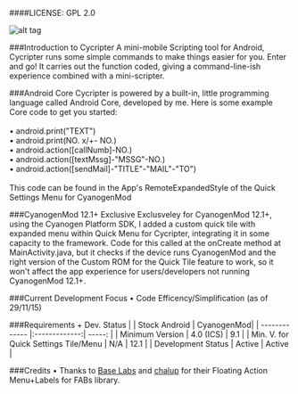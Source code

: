 ####LICENSE: GPL 2.0

![alt tag](https://lh3.googleusercontent.com/z7RoMGVtvrMri2S5QkDyj0n2Ji6W-GcOt3Zl3QhtQY0=w1366-h768-rw)

###Introduction to Cycripter
A mini-mobile Scripting tool for Android, Cycripter runs some simple commands to make things easier for you. Enter and go! It carries out the function coded, giving a command-line-ish experience combined with a mini-scripter.

###Android Core
Cycripter is powered by a built-in, little programming language called Android Core, developed by me. Here is some example Core code to get you started:
<br>
<br>• android.print(&quot;TEXT&quot;)
<br>• android.print(NO. x/+- NO.)
<br>• android.action([callNumb]-NO.)
<br>• android.action([textMssg]-&quot;MSSG&quot;-NO.)
<br>• android.action([sendMail]-&quot;TITLE&quot;-&quot;MAIL&quot;-&quot;TO&quot;)
<br>
<br>This code can be found in the App's RemoteExpandedStyle of the Quick Settings Menu for CyanogenMod

###CyanogenMod 12.1+ Exclusive
Exclusveley for CyanogenMod 12.1+, using the Cyanogen Platform SDK, I added a custom quick tile with expanded menu within Quick Menu for Cycripter, integrating it in some capacity to the framework. Code for this called at the onCreate method at MainActivity.java, but it checks if the device runs CyanogenMod and the right version of the Custom ROM for the Quick Tile feature to work, so it won't affect the app experience for users/developers not running CyanogenMod 12.1+.

###Current Development Focus
• Code Efficency/Simplification (as of 29/11/15)

###Requirements + Dev. Status
|                 | Stock Android       | CyanogenMod|
| -------------   |:-------------:| -----:    |
| Minimum Version    | 4.0 (ICS)     | 9.1       |
| Min. V. for Quick Settings Tile/Menu | N/A           |   12.1    |
| Development Status   | Active     |    Active     |

###Credits
• Thanks to <a href="http://www.github.com/futuresimple">Base Labs</a> and <a href="http://www.github.com/chalup">chalup</a> for their Floating Action Menu+Labels for FABs library.
